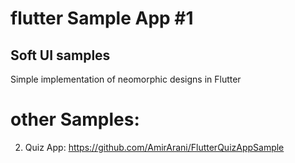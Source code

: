 # flutter Sample App #1
## Soft UI samples
Simple implementation of neomorphic designs in Flutter




# other Samples:
2. Quiz App: https://github.com/AmirArani/FlutterQuizAppSample
